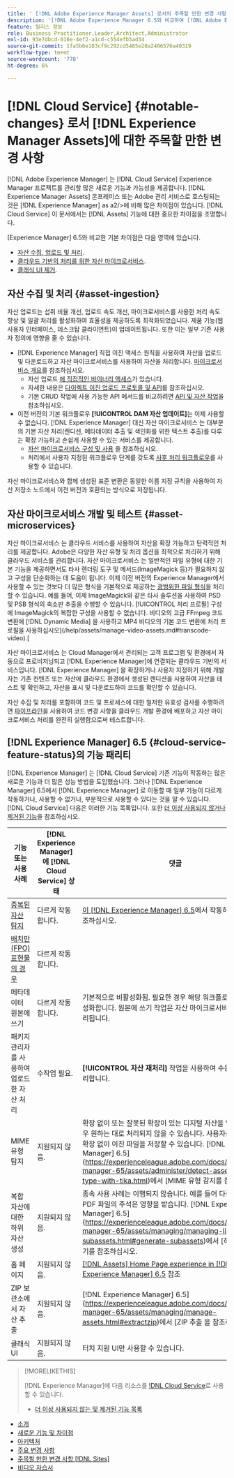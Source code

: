 ```yaml
---
title: ' [!DNL Adobe Experience Manager Assets] 로서의 주목할 만한 변경 사항 [!DNL Cloud Service]'
description: '[!DNL Adobe Experience Manager 6.5와 비교하여 [!DNL Adobe Experience Manager Assets] in [!DNL Experience Manager] as a [!DNL Cloud Service] 에 대한 주목할 만한 변경 사항.'
feature: 릴리스 정보
role: Business Practitioner,Leader,Architect,Administrator
exl-id: 93e7dbcd-016e-4ef2-a1cd-c554efb5ad34
source-git-commit: 1fa5b6e183cf9c292cd5485e20a2406576a40319
workflow-type: tm+mt
source-wordcount: '778'
ht-degree: 6%

---
```


# [!DNL Cloud Service] {#notable-changes} 로서 [!DNL Experience Manager Assets]에 대한 주목할 만한 변경 사항

[!DNL Adobe Experience Manager] 는  [!DNL Cloud Service] Experience Manager 프로젝트를 관리할 많은 새로운 기능과 가능성을 제공합니다. [!DNL Experience Manager Assets] 온프레미스 또는 Adobe 관리 서비스로 호스팅되는 것은 [!DNL Experience Manager] as a2/>에 비해 많은 차이점이 있습니다. [!DNL Cloud Service] 이 문서에서는 [!DNL Assets] 기능에 대한 중요한 차이점을 조명합니다.

[Experience Manager] 6.5와 비교한 기본 차이점은 다음 영역에 있습니다.

* [자산 수집, 업로드 및 처리](#asset-ingestion).
* [클라우드 기반의 처리를 위한 자산 마이크로서비스](#asset-microservices).
* [클래식 UI 제거](#classic-ui).

## 자산 수집 및 처리 {#asset-ingestion}

자산 업로드는 섭취 비율 개선, 업로드 속도 개선, 마이크로서비스를 사용한 처리 속도 향상 및 일괄 처리를 활성화하여 효율성을 제공하도록 최적화되었습니다. 제품 기능(웹 사용자 인터페이스, 데스크탑 클라이언트)이 업데이트됩니다. 또한 이는 일부 기존 사용자 정의에 영향을 줄 수 있습니다.

* [!DNL Experience Manager] 직접 이진 액세스 원칙을 사용하여 자산을 업로드 및 다운로드하고 자산 마이크로서비스를 사용하여 자산을 처리합니다. [마이크로서비스 개요](/help/assets/asset-microservices-overview.md)를 참조하십시오.
   * 자산 업로드 [에 직접적인 바이너리 액세스](/help/assets/asset-microservices-overview.md#asset-upload-with-direct-binary-access)가 있습니다.
   * 자세한 내용은 [다이렉트 이진 업로드 프로토콜 및 API](/help/assets/developer-reference-material-apis.md#upload-binary)를 참조하십시오.
   * 기본 CRUD 작업에 사용 가능한 API 메서드를 비교하려면 [API 및 자산 작업](/help/assets/developer-reference-material-apis.md#use-cases-and-apis)을 참조하십시오.
* 이전 버전의 기본 워크플로우 **[!UICONTROL DAM 자산 업데이트]**&#x200B;는 이제 사용할 수 없습니다. [!DNL Experience Manager] 대신 자산 마이크로서비스 는 대부분의 기본 자산 처리(렌디션, 메타데이터 추출 및 색인화를 위한 텍스트 추출)를 다루는 확장 가능하고 손쉽게 사용할 수 있는 서비스를 제공합니다.
   * [자산 마이크로서비스 구성 및 사용](/help/assets/asset-microservices-configure-and-use.md) 을 참조하십시오.
   * 처리에서 사용자 지정된 워크플로우 단계를 갖도록 [사후 처리 워크플로우](/help/assets/asset-microservices-configure-and-use.md#post-processing-workflows)를 사용할 수 있습니다.

자산 마이크로서비스와 함께 생성된 표준 변환은 동일한 이름 지정 규칙을 사용하여 자산 저장소 노드에서 이전 버전과 호환되는 방식으로 저장됩니다.

## 자산 마이크로서비스 개발 및 테스트 {#asset-microservices}

자산 마이크로서비스 는 클라우드 서비스를 사용하여 자산을 확장 가능하고 탄력적인 처리를 제공합니다. Adobe은 다양한 자산 유형 및 처리 옵션을 최적으로 처리하기 위해 클라우드 서비스를 관리합니다. 자산 마이크로서비스 는 일반적인 파일 유형에 대한 기본 기능을 제공하면서도 타사 렌더링 도구 및 메서드(ImageMagick 등)가 필요하지 않고 구성을 단순화하는 데 도움이 됩니다. 이제 이전 버전의 Experience Manager에서 사용할 수 있는 것보다 더 많은 형식을 기본적으로 제공하는 [광범위한 파일 형식](/help/assets/file-format-support.md)을 처리할 수 있습니다. 예를 들어, 이제 ImageMagick와 같은 타사 솔루션을 사용하여 PSD 및 PSB 형식의 축소판 추출을 수행할 수 있습니다. [!UICONTROL 처리 프로필] 구성에 ImageMagick의 복잡한 구성을 사용할 수 없습니다. 비디오의 고급 FFmpeg 코드 변환에 [!DNL Dynamic Media] 을 사용하고 MP4 비디오의 기본 코드 변환에 처리 프로필을 사용하십시오](/help/assets/manage-video-assets.md#transcode-video).[

자산 마이크로서비스 는 Cloud Manager에서 관리되는 고객 프로그램 및 환경에서 자동으로 프로비저닝되고 [!DNL Experience Manager]에 연결되는 클라우드 기반의 서비스입니다. [!DNL Experience Manager] 을 확장하거나 사용자 지정하기 위해 개발자는 기존 컨텐츠 또는 자산에 클라우드 환경에서 생성된 렌디션을 사용하여 자산을 테스트 및 확인하고, 자산을 표시 및 다운로드하여 코드를 확인할 수 있습니다.

자산 수집 및 처리를 포함하여 코드 및 프로세스에 대한 철저한 유효성 검사를 수행하려면 [파이프라인](/help/implementing/cloud-manager/configure-pipeline.md)을 사용하여 코드 변경 사항을 클라우드 개발 환경에 배포하고 자산 마이크로서비스 처리를 완전히 실행함으로써 테스트합니다.


## [!DNL Experience Manager] 6.5 {#cloud-service-feature-status}의 기능 패리티

[!DNL Experience Manager] 는  [!DNL Cloud Service] 기존 기능이 작동하는 많은 새로운 기능과 더 많은 성능 방법을 도입했습니다. 그러나 [!DNL Experience Manager] 6.5에서 [!DNL Experience Manager] 로 이동할 때 일부 기능이 다르게 작동하거나, 사용할 수 없거나, 부분적으로 사용할 수 있다는 것을 알 수 있습니다. [!DNL Cloud Service] 다음은 이러한 기능 목록입니다. 또한 [더 이상 사용되지 않거나 제거된 기능](/help/release-notes/deprecated-removed-features.md)을 참조하십시오.

| 기능 또는 사용 사례 | [!DNL Experience Manager]에 [!DNL Cloud Service] 상태 | 댓글 |
|-----|-----|-----|
| [중복된 자산 탐지](/help/assets/manage-digital-assets.md#detect-duplicate-assets) | 다르게 작동합니다. | [이 [!DNL Experience Manager] 6.5](https://experienceleague.adobe.com/docs/experience-manager-65/assets/managing/duplicate-detection.html)에서 작동하는 방식을 참조하십시오. |
| [배치만(FPO) 표현물의 경우](https://helpx.adobe.com/enterprise/admin-guide.html/enterprise/using/configure-aem-assets-for-asset-link.ug.html#configfporendition) | 다르게 작동합니다. |  |
| 메타데이터 원본에 쓰기 | 다르게 작동합니다. | 기본적으로 비활성화됨. 필요한 경우 해당 워크플로우 런처를 활성화합니다. 원본에 쓰기 작업은 자산 마이크로서비스에 의해 처리됩니다. |
| 패키지 관리자를 사용하여 업로드한 자산 처리 | 수작업 필요. | **[!UICONTROL 자산 재처리]** 작업을 사용하여 수동으로 다시 처리합니다. |
| MIME 유형 탐지 | 지원되지 않음. | 확장 없이 또는 잘못된 확장이 있는 디지털 자산을 업로드하는 경우 원하는 대로 처리되지 않을 수 있습니다. 사용자는 DAM에서 확장 없이 이진 파일을 저장할 수 있습니다.  [!DNL Experience Manager] 6.5](https://experienceleague.adobe.com/docs/experience-manager-65/assets/administer/detect-asset-mime-type-with-tika.html)에서 [MIME 유형 감지를 참조하십시오. |
| 복합 자산에 대한 하위 자산 생성 | 지원되지 않음. | 종속 사용 사례는 이행되지 않습니다. 예를 들어 다중 페이지 PDF 파일의 주석은 영향을 받습니다.  [!DNL Experience Manager] 6.5](https://experienceleague.adobe.com/docs/experience-manager-65/assets/managing/managing-linked-subassets.html#generate-subassets)에서 [하위 자산 만들기를 참조하십시오. |
| 홈 페이지 | 지원되지 않음. | [[!DNL Assets] Home Page experience in [!DNL Experience Manager] 6.5](https://experienceleague.adobe.com/docs/experience-manager-65/assets/using/assets-home-page.html) 참조 |
| ZIP 보관소에서 자산 추출 | 지원되지 않음. |  [!DNL Experience Manager] 6.5](https://experienceleague.adobe.com/docs/experience-manager-65/assets/managing/manage-assets.html#extractzip)에서 [ZIP 추출 을 참조하십시오. |
| 클래식 UI | 지원되지 않음. | 터치 지원 UI만 사용할 수 있습니다. |

>[!MORELIKETHIS]
>
>[!DNL Experience Manager]에 다음 리소스를 [!DNL Cloud Service](으)로 사용할 수 있습니다.
>
>* [더 이상 사용되지 않는 및 제거된 기능 목록](/help/release-notes/deprecated-removed-features.md)
* [소개](/help/overview/introduction.md)
* [새로운 기능 및 차이점](/help/overview/what-is-new-and-different.md)
* [아키텍처](/help/core-concepts/architecture.md)
* [주요 변경 사항](/help/release-notes/aem-cloud-changes.md)
* [주목할 만한 변경 사항 [!DNL Sites]](/help/sites-cloud/sites-cloud-changes.md)
* [비디오 자습서](https://experienceleague.adobe.com/docs/experience-manager-learn/cloud-service/overview.html)


